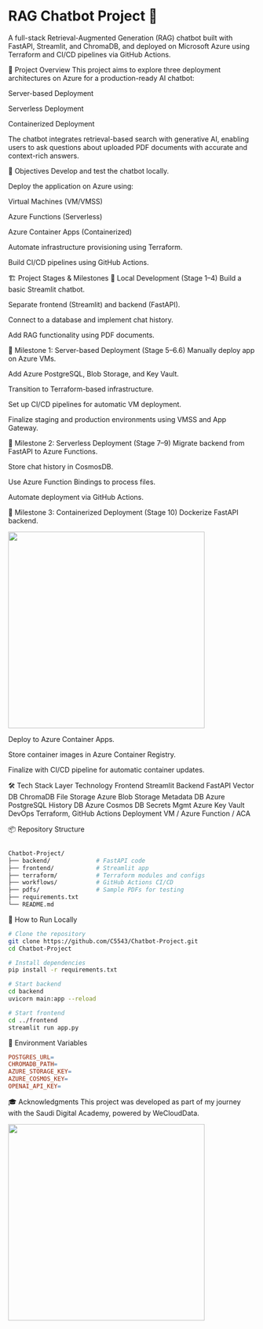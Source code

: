 # RAG Chatbot Project 🤖

A full-stack Retrieval-Augmented Generation (RAG) chatbot built with FastAPI, Streamlit, and ChromaDB, and deployed on Microsoft Azure using Terraform and CI/CD pipelines via GitHub Actions.

📌 Project Overview
This project aims to explore three deployment architectures on Azure for a production-ready AI chatbot:

Server-based Deployment

Serverless Deployment

Containerized Deployment

The chatbot integrates retrieval-based search with generative AI, enabling users to ask questions about uploaded PDF documents with accurate and context-rich answers.

🎯 Objectives
Develop and test the chatbot locally.

Deploy the application on Azure using:

Virtual Machines (VM/VMSS)

Azure Functions (Serverless)

Azure Container Apps (Containerized)

Automate infrastructure provisioning using Terraform.

Build CI/CD pipelines using GitHub Actions.

🏗️ Project Stages & Milestones
🔹 Local Development (Stage 1–4)
Build a basic Streamlit chatbot.

Separate frontend (Streamlit) and backend (FastAPI).

Connect to a database and implement chat history.

Add RAG functionality using PDF documents.

🔹 Milestone 1: Server-based Deployment (Stage 5–6.6)
Manually deploy app on Azure VMs.

Add Azure PostgreSQL, Blob Storage, and Key Vault.

Transition to Terraform-based infrastructure.

Set up CI/CD pipelines for automatic VM deployment.

Finalize staging and production environments using VMSS and App Gateway.

🔹 Milestone 2: Serverless Deployment (Stage 7–9)
Migrate backend from FastAPI to Azure Functions.

Store chat history in CosmosDB.

Use Azure Function Bindings to process files.

Automate deployment via GitHub Actions.

🔹 Milestone 3: Containerized Deployment (Stage 10)
Dockerize FastAPI backend.

<img src="https://github.com/user-attachments/assets/7df8ed06-ded5-4e84-bf0f-e9d3d31f0905" width="400" />


Deploy to Azure Container Apps.

Store container images in Azure Container Registry.

Finalize with CI/CD pipeline for automatic container updates.

🛠️ Tech Stack
Layer	Technology
Frontend	Streamlit
Backend	FastAPI
Vector DB	ChromaDB
File Storage	Azure Blob Storage
Metadata DB	Azure PostgreSQL
History DB	Azure Cosmos DB
Secrets Mgmt	Azure Key Vault
DevOps	Terraform, GitHub Actions
Deployment	VM / Azure Function / ACA

📦 Repository Structure
```  graphql

Chatbot-Project/
├── backend/             # FastAPI code
├── frontend/            # Streamlit app
├── terraform/           # Terraform modules and configs
├── workflows/           # GitHub Actions CI/CD
├── pdfs/                # Sample PDFs for testing
├── requirements.txt     
└── README.md
```

🚀 How to Run Locally

``` bash
# Clone the repository
git clone https://github.com/C5543/Chatbot-Project.git
cd Chatbot-Project

# Install dependencies
pip install -r requirements.txt

# Start backend
cd backend
uvicorn main:app --reload

# Start frontend
cd ../frontend
streamlit run app.py
```
🔐 Environment Variables
``` makefile
POSTGRES_URL=
CHROMADB_PATH=
AZURE_STORAGE_KEY=
AZURE_COSMOS_KEY=
OPENAI_API_KEY=
```
🎓 Acknowledgments
This project was developed as part of my journey with the Saudi Digital Academy, powered by WeCloudData.

<img src="https://github.com/user-attachments/assets/41ac8274-c361-4c2c-8fc8-7746c00b5823" width="400" />


